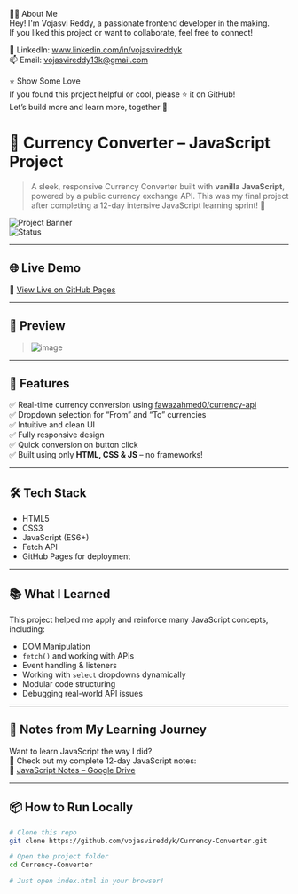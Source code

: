 🙋‍♂️ About Me  
Hey! I'm Vojasvi Reddy, a passionate frontend developer in the making.  
If you liked this project or want to collaborate, feel free to connect!

🔗 LinkedIn: www.linkedin.com/in/vojasvireddyk  
📫 Email: vojasvireddy13k@gmail.com

⭐ Show Some Love  
If you found this project helpful or cool, please ⭐ it on GitHub!  
Let’s build more and learn more, together 💛  

# 💱 Currency Converter – JavaScript Project

> A sleek, responsive Currency Converter built with **vanilla JavaScript**, powered by a public currency exchange API. This was my final project after completing a 12-day intensive JavaScript learning sprint! 🚀

![Project Banner](https://img.shields.io/badge/JavaScript-Project-yellow?style=for-the-badge&logo=javascript)  
![Status](https://img.shields.io/badge/Status-Live-brightgreen?style=for-the-badge)  

---

## 🌐 Live Demo
🔗 [View Live on GitHub Pages](https://vojasvireddyk.github.io/Currency-Converter/)

---

## 📸 Preview 
> ![image](https://github.com/user-attachments/assets/35d93328-f3e6-49b0-bcb2-d421523ba065)

---

## 🚀 Features

✅ Real-time currency conversion using [fawazahmed0/currency-api](https://github.com/fawazahmed0/currency-api)  
✅ Dropdown selection for “From” and “To” currencies  
✅ Intuitive and clean UI  
✅ Fully responsive design  
✅ Quick conversion on button click  
✅ Built using only **HTML, CSS & JS** – no frameworks!

---

## 🛠️ Tech Stack

- HTML5  
- CSS3  
- JavaScript (ES6+)  
- Fetch API  
- GitHub Pages for deployment  

---

## 📚 What I Learned

This project helped me apply and reinforce many JavaScript concepts, including:

- DOM Manipulation  
- `fetch()` and working with APIs  
- Event handling & listeners  
- Working with `select` dropdowns dynamically  
- Modular code structuring  
- Debugging real-world API issues

---

## 🧠 Notes from My Learning Journey

Want to learn JavaScript the way I did?  
📒 Check out my complete 12-day JavaScript notes:  
🔗 [JavaScript Notes – Google Drive](https://drive.google.com/file/d/1Avke4ixpXrwAijXtbVI413HYHrsDs-5q/view?usp=sharing)

---

## 📦 How to Run Locally

```bash
# Clone this repo
git clone https://github.com/vojasvireddyk/Currency-Converter.git

# Open the project folder
cd Currency-Converter

# Just open index.html in your browser!
